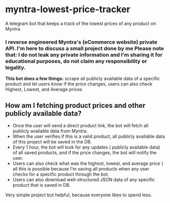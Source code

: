 # myntra-lowest-price-tracker
A telegram bot that keeps a track of the lowest prices of any product on Myntra

<h3>I reverse engineered Myntra's (eCommerce website) private API. I'm here to discuss a small project done by me Please note that: I do not leak any private information and I'm sharing it for educational purposes, do not claim any responsibility or legality.</h3>

<b>This bot does a few things:</b> scrape all publicly available data of a specific product and let users know if the price changes, users can also check Highest, Lowest, and Average prices


<h2>How am I fetching product prices and other publicly available data?</h2>

<ul>
  <li>Once the user will send a direct product link, the bot will fetch all publicly available data from Myntra.</li>
  <li>When the user verifies if this is a valid product, all publicly available data of this project will be saved in the DB.</li>
  <li>Every 1 hour, the bot will look for any updates ( publicly available data) of all saved products, and if the price changes, the bot will notify the user.</li>
  <li>Users can also check what was the highest, lowest, and average price  ( all this is possible because I'm saving all products when any user checks for a specific product through the bot.</li>
  <li>Users can also download well-structured JSON data of any specific product that is saved in DB.</li>
</ul>


Very simple project but helpful, because everyone likes to spend less. 


